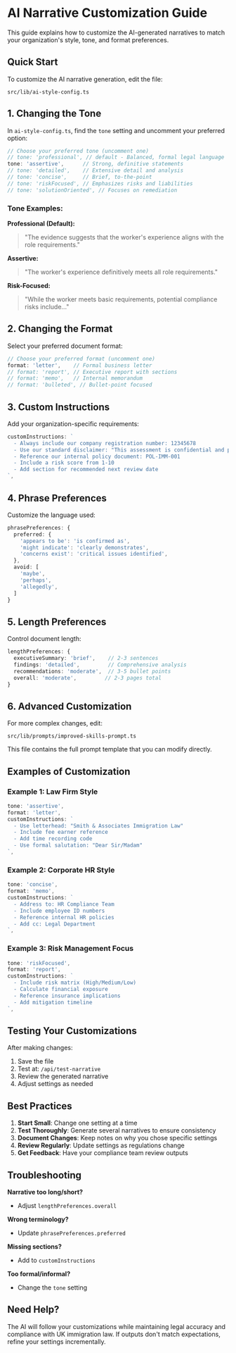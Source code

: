 # AI Narrative Customization Guide

This guide explains how to customize the AI-generated narratives to match your organization's style, tone, and format preferences.

## Quick Start

To customize the AI narrative generation, edit the file:
```
src/lib/ai-style-config.ts
```

## 1. Changing the Tone

In `ai-style-config.ts`, find the `tone` setting and uncomment your preferred option:

```typescript
// Choose your preferred tone (uncomment one)
// tone: 'professional', // default - Balanced, formal legal language
tone: 'assertive',      // Strong, definitive statements
// tone: 'detailed',    // Extensive detail and analysis
// tone: 'concise',     // Brief, to-the-point
// tone: 'riskFocused', // Emphasizes risks and liabilities
// tone: 'solutionOriented', // Focuses on remediation
```

### Tone Examples:

**Professional (Default):**
> "The evidence suggests that the worker's experience aligns with the role requirements."

**Assertive:**
> "The worker's experience definitively meets all role requirements."

**Risk-Focused:**
> "While the worker meets basic requirements, potential compliance risks include..."

## 2. Changing the Format

Select your preferred document format:

```typescript
// Choose your preferred format (uncomment one)
format: 'letter',    // Formal business letter
// format: 'report', // Executive report with sections
// format: 'memo',   // Internal memorandum
// format: 'bulleted', // Bullet-point focused
```

## 3. Custom Instructions

Add your organization-specific requirements:

```typescript
customInstructions: `
  - Always include our company registration number: 12345678
  - Use our standard disclaimer: "This assessment is confidential and proprietary"
  - Reference our internal policy document: POL-IMM-001
  - Include a risk score from 1-10
  - Add section for recommended next review date
`,
```

## 4. Phrase Preferences

Customize the language used:

```typescript
phrasePreferences: {
  preferred: {
    'appears to be': 'is confirmed as',
    'might indicate': 'clearly demonstrates',
    'concerns exist': 'critical issues identified',
  },
  avoid: [
    'maybe',
    'perhaps',
    'allegedly',
  ]
}
```

## 5. Length Preferences

Control document length:

```typescript
lengthPreferences: {
  executiveSummary: 'brief',    // 2-3 sentences
  findings: 'detailed',         // Comprehensive analysis
  recommendations: 'moderate',  // 3-5 bullet points
  overall: 'moderate',         // 2-3 pages total
}
```

## 6. Advanced Customization

For more complex changes, edit:
```
src/lib/prompts/improved-skills-prompt.ts
```

This file contains the full prompt template that you can modify directly.

## Examples of Customization

### Example 1: Law Firm Style
```typescript
tone: 'assertive',
format: 'letter',
customInstructions: `
  - Use letterhead: "Smith & Associates Immigration Law"
  - Include fee earner reference
  - Add time recording code
  - Use formal salutation: "Dear Sir/Madam"
`,
```

### Example 2: Corporate HR Style
```typescript
tone: 'concise',
format: 'memo',
customInstructions: `
  - Address to: HR Compliance Team
  - Include employee ID numbers
  - Reference internal HR policies
  - Add cc: Legal Department
`,
```

### Example 3: Risk Management Focus
```typescript
tone: 'riskFocused',
format: 'report',
customInstructions: `
  - Include risk matrix (High/Medium/Low)
  - Calculate financial exposure
  - Reference insurance implications
  - Add mitigation timeline
`,
```

## Testing Your Customizations

After making changes:

1. Save the file
2. Test at: `/api/test-narrative`
3. Review the generated narrative
4. Adjust settings as needed

## Best Practices

1. **Start Small**: Change one setting at a time
2. **Test Thoroughly**: Generate several narratives to ensure consistency
3. **Document Changes**: Keep notes on why you chose specific settings
4. **Review Regularly**: Update settings as regulations change
5. **Get Feedback**: Have your compliance team review outputs

## Troubleshooting

**Narrative too long/short?**
- Adjust `lengthPreferences.overall`

**Wrong terminology?**
- Update `phrasePreferences.preferred`

**Missing sections?**
- Add to `customInstructions`

**Too formal/informal?**
- Change the `tone` setting

## Need Help?

The AI will follow your customizations while maintaining legal accuracy and compliance with UK immigration law. If outputs don't match expectations, refine your settings incrementally.
